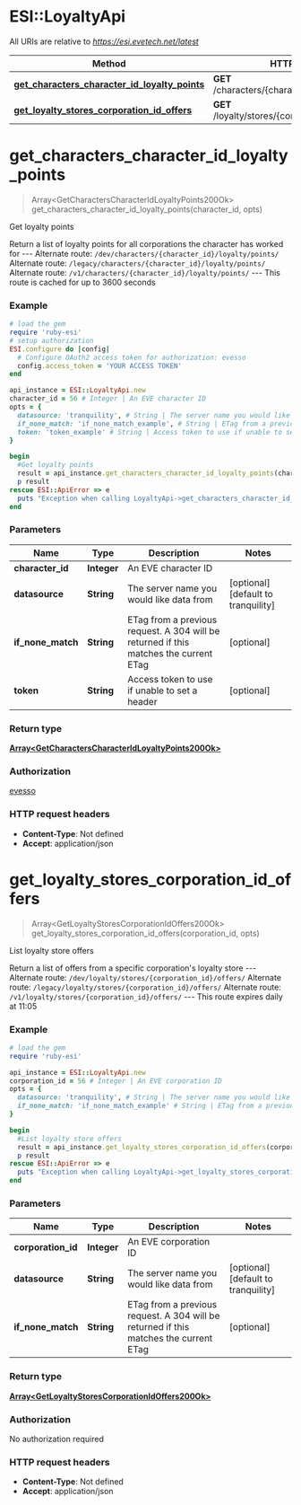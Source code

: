# ESI::LoyaltyApi

All URIs are relative to *https://esi.evetech.net/latest*

Method | HTTP request | Description
------------- | ------------- | -------------
[**get_characters_character_id_loyalty_points**](LoyaltyApi.md#get_characters_character_id_loyalty_points) | **GET** /characters/{character_id}/loyalty/points/ | Get loyalty points
[**get_loyalty_stores_corporation_id_offers**](LoyaltyApi.md#get_loyalty_stores_corporation_id_offers) | **GET** /loyalty/stores/{corporation_id}/offers/ | List loyalty store offers

# **get_characters_character_id_loyalty_points**
> Array&lt;GetCharactersCharacterIdLoyaltyPoints200Ok&gt; get_characters_character_id_loyalty_points(character_id, opts)

Get loyalty points

Return a list of loyalty points for all corporations the character has worked for  --- Alternate route: `/dev/characters/{character_id}/loyalty/points/`  Alternate route: `/legacy/characters/{character_id}/loyalty/points/`  Alternate route: `/v1/characters/{character_id}/loyalty/points/`  --- This route is cached for up to 3600 seconds

### Example
```ruby
# load the gem
require 'ruby-esi'
# setup authorization
ESI.configure do |config|
  # Configure OAuth2 access token for authorization: evesso
  config.access_token = 'YOUR ACCESS TOKEN'
end

api_instance = ESI::LoyaltyApi.new
character_id = 56 # Integer | An EVE character ID
opts = { 
  datasource: 'tranquility', # String | The server name you would like data from
  if_none_match: 'if_none_match_example', # String | ETag from a previous request. A 304 will be returned if this matches the current ETag
  token: 'token_example' # String | Access token to use if unable to set a header
}

begin
  #Get loyalty points
  result = api_instance.get_characters_character_id_loyalty_points(character_id, opts)
  p result
rescue ESI::ApiError => e
  puts "Exception when calling LoyaltyApi->get_characters_character_id_loyalty_points: #{e}"
end
```

### Parameters

Name | Type | Description  | Notes
------------- | ------------- | ------------- | -------------
 **character_id** | **Integer**| An EVE character ID | 
 **datasource** | **String**| The server name you would like data from | [optional] [default to tranquility]
 **if_none_match** | **String**| ETag from a previous request. A 304 will be returned if this matches the current ETag | [optional] 
 **token** | **String**| Access token to use if unable to set a header | [optional] 

### Return type

[**Array&lt;GetCharactersCharacterIdLoyaltyPoints200Ok&gt;**](GetCharactersCharacterIdLoyaltyPoints200Ok.md)

### Authorization

[evesso](../README.md#evesso)

### HTTP request headers

 - **Content-Type**: Not defined
 - **Accept**: application/json



# **get_loyalty_stores_corporation_id_offers**
> Array&lt;GetLoyaltyStoresCorporationIdOffers200Ok&gt; get_loyalty_stores_corporation_id_offers(corporation_id, opts)

List loyalty store offers

Return a list of offers from a specific corporation's loyalty store  --- Alternate route: `/dev/loyalty/stores/{corporation_id}/offers/`  Alternate route: `/legacy/loyalty/stores/{corporation_id}/offers/`  Alternate route: `/v1/loyalty/stores/{corporation_id}/offers/`  --- This route expires daily at 11:05

### Example
```ruby
# load the gem
require 'ruby-esi'

api_instance = ESI::LoyaltyApi.new
corporation_id = 56 # Integer | An EVE corporation ID
opts = { 
  datasource: 'tranquility', # String | The server name you would like data from
  if_none_match: 'if_none_match_example' # String | ETag from a previous request. A 304 will be returned if this matches the current ETag
}

begin
  #List loyalty store offers
  result = api_instance.get_loyalty_stores_corporation_id_offers(corporation_id, opts)
  p result
rescue ESI::ApiError => e
  puts "Exception when calling LoyaltyApi->get_loyalty_stores_corporation_id_offers: #{e}"
end
```

### Parameters

Name | Type | Description  | Notes
------------- | ------------- | ------------- | -------------
 **corporation_id** | **Integer**| An EVE corporation ID | 
 **datasource** | **String**| The server name you would like data from | [optional] [default to tranquility]
 **if_none_match** | **String**| ETag from a previous request. A 304 will be returned if this matches the current ETag | [optional] 

### Return type

[**Array&lt;GetLoyaltyStoresCorporationIdOffers200Ok&gt;**](GetLoyaltyStoresCorporationIdOffers200Ok.md)

### Authorization

No authorization required

### HTTP request headers

 - **Content-Type**: Not defined
 - **Accept**: application/json



